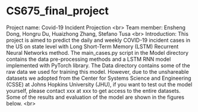 # CS675_final_project
Project name: Covid-19 Incident Projection <br\>
Team member: Ensheng Dong, Hongru Du, Huaizhong Zhang, Stefano Tusa <br\>
Introduction: This project is aimed to predict the daily and weekly COVID-19 incident cases in the US on state level with Long Short-Term Memory (LSTM) Recurrent Neural Networks method. The main_cases.py script in the Model directory contains the data pre-processing methods and a LSTM RNN model implemented with PyTorch library. The Data directory contains some of the raw data we used for training this model. However, due to the unshareable datasets we adopted from the Center for Systems Science and Engineering (CSSE) at Johns Hopkins University (JHU), if you want to test out the model yourself, please contact xxx at xxx to get access to the entire datasets. Some of the results and evaluation of the model are shown in the figures below. <br\>

